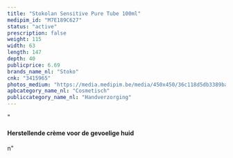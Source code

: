 ```yaml
---
title: "Stokolan Sensitive Pure Tube 100ml"
medipim_id: "M7E189C627"
status: "active"
prescription: false
weight: 115
width: 63
length: 147
depth: 40
publicprice: 6.69
brands_name_nl: "Stoko"
cnk: "3415965"
photos_medium: "https://media.medipim.be/media/450x450/36c118d5db3389bad5bdb5c0e03114a4.jpg"
apbcategory_name_nl: "Cosmetisch"
publiccategory_name_nl: "Handverzorging"
---
```

"<h4>Herstellende crème voor de gevoelige huid</h4>n"
